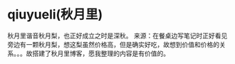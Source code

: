 # qiuyueli(秋月里)
秋月里谐音秋月梨，也正好成立之时是深秋。
来源：在餐桌边写笔记时正好看见旁边有一颗秋月梨，想这梨虽然价格高，但是确实好吃，故想到价值和价格的关系。。。故搭建了秋月里博客，愿我整理的内容是有价值的。

